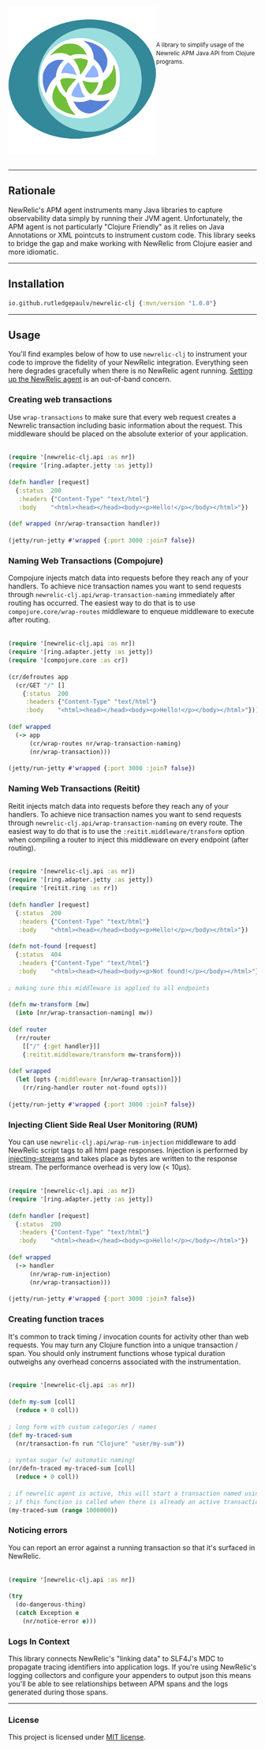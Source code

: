 
<img src="./docs/logo.png" title="newrelic-clj" width="300" height="300" align="left" padding="5px"/>
<small>
<br/><br/><br/><br/>
A library to simplify usage of the Newrelic APM Java API from Clojure programs.
</small>
<br clear="all" /><br />

---

## Rationale

NewRelic's APM agent instruments many Java libraries to capture observability data simply by running their JVM agent.
Unfortunately, the APM agent is not particularly "Clojure Friendly" as it relies on Java Annotations or XML pointcuts to 
instrument custom code. This library seeks to bridge the gap and make working with NewRelic from Clojure easier and 
more idiomatic.

---

## Installation

```clojure
io.github.rutledgepaulv/newrelic-clj {:mvn/version "1.0.0"}
```

---

## Usage

You'll find examples below of how to use `newrelic-clj` to instrument your code to improve the fidelity of your NewRelic integration. Everything seen here degrades gracefully when there is no NewRelic agent running. [Setting up the NewRelic agent](https://docs.newrelic.com/docs/agents/java-agent/installation/install-java-agent/) is an out-of-band concern.

### Creating web transactions

Use `wrap-transactions` to make sure that every web request creates a Newrelic transaction including basic information
about the request. This middleware should be placed on the absolute exterior of your application.

```clojure

(require '[newrelic-clj.api :as nr])
(require '[ring.adapter.jetty :as jetty])

(defn handler [request]
  {:status  200
   :headers {"Content-Type" "text/html"}
   :body    "<html><head></head><body><p>Hello!</p></body></html>"})

(def wrapped (nr/wrap-transaction handler))

(jetty/run-jetty #'wrapped {:port 3000 :join? false})

```

### Naming Web Transactions (Compojure)

Compojure injects match data into requests before they reach any of your handlers. To achieve nice transaction
names you want to send requests through `newrelic-clj.api/wrap-transaction-naming` immediately after routing has 
occurred. The easiest way to do that is to use `compojure.core/wrap-routes` middleware to enqueue middleware to 
execute after routing.

```clojure

(require '[newrelic-clj.api :as nr])
(require '[ring.adapter.jetty :as jetty])
(require '[compojure.core :as cr])

(cr/defroutes app 
  (cr/GET "/" []
    {:status  200
     :headers {"Content-Type" "text/html"}
     :body    "<html><head></head><body><p>Hello!</p></body></html>"}))

(def wrapped
  (-> app
      (cr/wrap-routes nr/wrap-transaction-naming)
      (nr/wrap-transaction)))

(jetty/run-jetty #'wrapped {:port 3000 :join? false})

```

### Naming Web Transactions (Reitit)

Reitit injects match data into requests before they reach any of your handlers. To achieve nice transaction
names you want to send requests through `newrelic-clj.api/wrap-transaction-naming` on every route. The easiest
way to do that is to use the `:reitit.middleware/transform` option when compiling a router to inject this 
middleware on every endpoint (after routing).

```clojure

(require '[newrelic-clj.api :as nr])
(require '[ring.adapter.jetty :as jetty])
(require '[reitit.ring :as rr])

(defn handler [request]
  {:status  200
   :headers {"Content-Type" "text/html"}
   :body    "<html><head></head><body><p>Hello!</p></body></html>"})

(defn not-found [request]
  {:status  404
   :headers {"Content-Type" "text/html"}
   :body    "<html><head></head><body><p>Not found!</p></body></html>"})

; making sure this middleware is applied to all endpoints

(defn mw-transform [mw]
  (into [nr/wrap-transaction-naming] mw))

(def router
  (rr/router
    [["/" {:get handler}]]
    {:reitit.middleware/transform mw-transform}))

(def wrapped
  (let [opts {:middleware [nr/wrap-transaction]}]
    (rr/ring-handler router not-found opts)))

(jetty/run-jetty #'wrapped {:port 3000 :join? false})

```

### Injecting Client Side Real User Monitoring (RUM)

You can use `newrelic-clj.api/wrap-rum-injection` middleware to add NewRelic script tags to all html page responses. Injection 
is performed by [injecting-streams](https://github.com/RutledgePaulV/injecting-streams) and takes place as bytes are written 
to the response stream. The performance overhead is very low (< 10μs).

```clojure

(require '[newrelic-clj.api :as nr])
(require '[ring.adapter.jetty :as jetty])

(defn handler [request]
  {:status  200
   :headers {"Content-Type" "text/html"}
   :body    "<html><head></head><body><p>Hello!</p></body></html>"})

(def wrapped
  (-> handler
      (nr/wrap-rum-injection)
      (nr/wrap-transaction)))

(jetty/run-jetty #'wrapped {:port 3000 :join? false})


```

### Creating function traces

It's common to track timing / invocation counts for activity other than web requests. You may turn 
any Clojure function into a unique transaction / span. You should only instrument functions whose
typical duration outweighs any overhead concerns associated with the instrumentation.

```clojure

(require '[newrelic-clj.api :as nr])

(defn my-sum [coll]
  (reduce + 0 coll))

; long form with custom categories / names
(def my-traced-sum 
  (nr/transaction-fn run "Clojure" "user/my-sum"))

; syntax sugar (w/ automatic naming)
(nr/defn-traced my-traced-sum [coll]
  (reduce + 0 coll))

; if newrelic agent is active, this will start a transaction named using the fully qualified symbol
; if this function is called when there is already an active transaction it will just show as a child span
(my-traced-sum (range 1000000))

```

### Noticing errors

You can report an error against a running transaction so that it's surfaced in NewRelic.

```clojure

(require '[newrelic-clj.api :as nr])

(try
  (do-dangerous-thing)
  (catch Exception e
    (nr/notice-error e)))

```

### Logs In Context

This library connects NewRelic's "linking data" to SLF4J's MDC to propagate tracing identifiers into application logs.
If you're using NewRelic's logging collectors and configure your appenders to output json this means you'll be able to 
see relationships between APM spans and the logs generated during those spans.


---

### License

This project is licensed under [MIT license](http://opensource.org/licenses/MIT).
